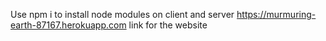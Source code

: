 Use npm i to install node modules on client and server
https://murmuring-earth-87167.herokuapp.com  link for the website
